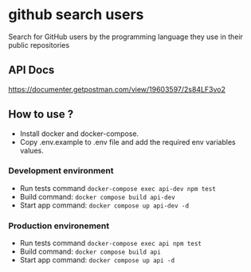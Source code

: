 # github search users
Search for GitHub users by the programming language they use in their public repositories

## API Docs
https://documenter.getpostman.com/view/19603597/2s84LF3vo2


## How to use ?

- Install docker and docker-compose.
- Copy .env.example to .env file and add the required env variables values.
### Development environment

- Run tests command `docker-compose exec api-dev npm test`
- Build command: `docker compose build api-dev`
- Start app command: `docker compose up api-dev -d`

### Production environement

- Run tests command `docker-compose exec api npm test`
- Build command: `docker compose build api`
- Start app command: `docker compose up api -d`